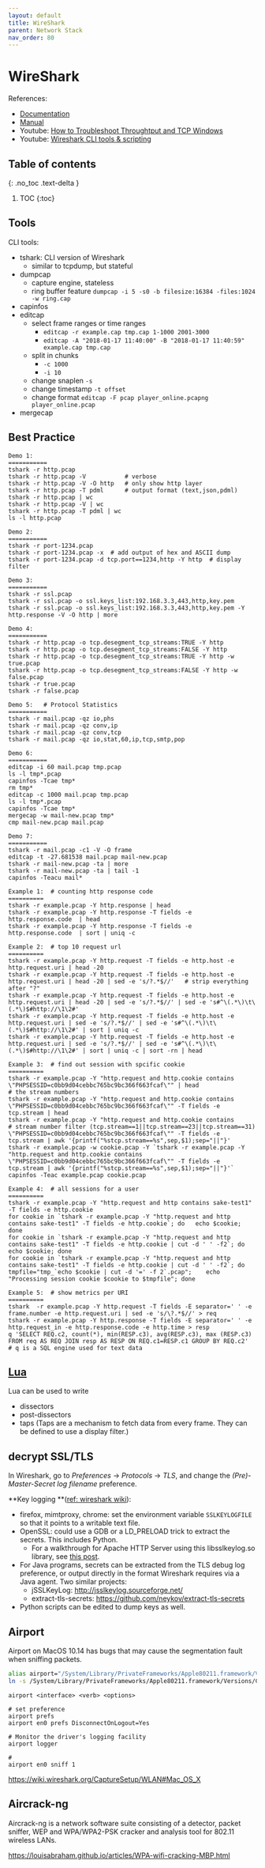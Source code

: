 ```yaml
---
layout: default
title: WireShark
parent: Network Stack
nav_order: 80
---
```


# WireShark

References:

- [Documentation](https://www.wireshark.org/docs/)
- [Manual](https://www.wireshark.org/docs/man-pages/)
- Youtube: [How to Troubleshoot Throughtput and TCP Windows](https://www.youtube.com/watch?v=qFWjugyKyrE)
- Youtube: [Wireshark CLI tools & scripting](https://www.youtube.com/watch?v=IZ439VNvJqo)

## Table of contents
{: .no_toc .text-delta }

1. TOC
{:toc}

## Tools

CLI tools:

- tshark: CLI version of Wireshark
  - similar to tcpdump, but stateful
- dumpcap
  - capture engine, stateless
  - ring buffer feature `dumpcap -i 5 -s0 -b filesize:16384 -files:1024 -w ring.cap`
- capinfos
- editcap
  - select frame ranges or time ranges
    - `editcap -r example.cap tmp.cap 1-1000 2001-3000`
    - `editcap -A "2018-01-17 11:40:00" -B "2018-01-17 11:40:59" example.cap tmp.cap`
  - split in chunks
    - `-c 1000`
    - `-i 10`
  - change snaplen `-s`
  - change timestamp `-t offset`
  - change format `editcap -F pcap player_online.pcapng player_online.pcap`
- mergecap

## Best Practice

```absh
Demo 1:
===========
tshark -r http.pcap 
tshark -r http.pcap -V           # verbose
tshark -r http.pcap -V -O http   # only show http layer 
tshark -r http.pcap -T pdml      # output format (text,json,pdml)
tshark -r http.pcap | wc
tshark -r http.pcap -V | wc
tshark -r http.pcap -T pdml | wc
ls -l http.pcap

Demo 2:
===========
tshark -r port-1234.pcap 
tshark -r port-1234.pcap -x  # add output of hex and ASCII dump
tshark -r port-1234.pcap -d tcp.port==1234,http -Y http  # display filter

Demo 3:
===========
tshark -r ssl.pcap
tshark -r ssl.pcap -o ssl.keys_list:192.168.3.3,443,http,key.pem
tshark -r ssl.pcap -o ssl.keys_list:192.168.3.3,443,http,key.pem -Y http.response -V -O http | more

Demo 4:
===========
tshark -r http.pcap -o tcp.desegment_tcp_streams:TRUE -Y http
tshark -r http.pcap -o tcp.desegment_tcp_streams:FALSE -Y http
tshark -r http.pcap -o tcp.desegment_tcp_streams:TRUE -Y http -w true.pcap
tshark -r http.pcap -o tcp.desegment_tcp_streams:FALSE -Y http -w false.pcap
tshark -r true.pcap
tshark -r false.pcap

Demo 5:   # Protocol Statistics
===========
tshark -r mail.pcap -qz io,phs
tshark -r mail.pcap -qz conv,ip
tshark -r mail.pcap -qz conv,tcp
tshark -r mail.pcap -qz io,stat,60,ip,tcp,smtp,pop

Demo 6:
===========
editcap -i 60 mail.pcap tmp.pcap
ls -l tmp*.pcap
capinfos -Tcae tmp*
rm tmp*
editcap -c 1000 mail.pcap tmp.pcap
ls -l tmp*.pcap
capinfos -Tcae tmp*
mergecap -w mail-new.pcap tmp*
cmp mail-new.pcap mail.pcap 

Demo 7:
===========
tshark -r mail.pcap -c1 -V -O frame
editcap -t -27.681538 mail.pcap mail-new.pcap
tshark -r mail-new.pcap -ta | more
tshark -r mail-new.pcap -ta | tail -1
capinfos -Teacu mail*
```

```
Example 1:  # counting http response code
==========
tshark -r example.pcap -Y http.response | head
tshark -r example.pcap -Y http.response -T fields -e http.response.code  | head
tshark -r example.pcap -Y http.response -T fields -e http.response.code  | sort | uniq -c

Example 2:  # top 10 request url
==========
tshark -r example.pcap -Y http.request -T fields -e http.host -e http.request.uri | head -20
tshark -r example.pcap -Y http.request -T fields -e http.host -e http.request.uri | head -20 | sed -e 's/?.*$//'   # strip everything after "?"
tshark -r example.pcap -Y http.request -T fields -e http.host -e http.request.uri | head -20 | sed -e 's/?.*$//' | sed -e 's#^\(.*\)\t\(.*\)$#http://\1\2#'
tshark -r example.pcap -Y http.request -T fields -e http.host -e http.request.uri | sed -e 's/?.*$//' | sed -e 's#^\(.*\)\t\(.*\)$#http://\1\2#' | sort | uniq -c
tshark -r example.pcap -Y http.request -T fields -e http.host -e http.request.uri | sed -e 's/?.*$//' | sed -e 's#^\(.*\)\t\(.*\)$#http://\1\2#' | sort | uniq -c | sort -rn | head

Example 3:  # find out session with spcific cookie
==========
tshark -r example.pcap -Y "http.request and http.cookie contains \"PHPSESSID=c0bb9d04cebbc765bc9bc366f663fcaf\"" | head
# the stream numbers
tshark -r example.pcap -Y "http.request and http.cookie contains \"PHPSESSID=c0bb9d04cebbc765bc9bc366f663fcaf\"" -T fields -e tcp.stream | head  
tshark -r example.pcap -Y "http.request and http.cookie contains 
# stream number filter (tcp.stream==1||tcp.stream==23||tcp.stream==31)
\"PHPSESSID=c0bb9d04cebbc765bc9bc366f663fcaf\"" -T fields -e tcp.stream | awk '{printf("%stcp.stream==%s",sep,$1);sep="||"}'
tshark -r example.pcap -w cookie.pcap -Y `tshark -r example.pcap -Y "http.request and http.cookie contains \"PHPSESSID=c0bb9d04cebbc765bc9bc366f663fcaf\"" -T fields -e tcp.stream | awk '{printf("%stcp.stream==%s",sep,$1);sep="||"}'`
capinfos -Teac example.pcap cookie.pcap 

Example 4:  # all sessions for a user
==========
tshark -r example.pcap -Y "http.request and http contains sake-test1" -T fields -e http.cookie
for cookie in `tshark -r example.pcap -Y "http.request and http contains sake-test1" -T fields -e http.cookie`; do   echo $cookie; done
for cookie in `tshark -r example.pcap -Y "http.request and http contains sake-test1" -T fields -e http.cookie | cut -d ' ' -f2`; do   echo $cookie; done
for cookie in `tshark -r example.pcap -Y "http.request and http contains sake-test1" -T fields -e http.cookie | cut -d ' ' -f2`; do    tmpfile="tmp_`echo $cookie | cut -d '=' -f 2`.pcap";    echo "Processing session cookie $cookie to $tmpfile"; done

Example 5:  # show metrics per URI
==========
tshark  -r example.pcap -Y http.request -T fields -E separator=' ' -e frame.number -e http.request.uri | sed -e 's/\?.*$//' > req
tshark -r example.pcap -Y http.response -T fields -E separator=' ' -e http.request_in -e http.response.code -e http.time > resp
q 'SELECT REQ.c2, count(*), min(RESP.c3), avg(RESP.c3), max (RESP.c3) FROM req AS REQ JOIN resp AS RESP ON REQ.c1=RESP.c1 GROUP BY REQ.c2'  # q is a SQL engine used for text data
```

## [Lua](https://wiki.wireshark.org/Lua)

Lua can be used to write 

- dissectors
- post-dissectors 
- taps (Taps are a mechanism to fetch data from every frame. They can be defined to use a display filter.)

## decrypt SSL/TLS

In Wireshark, go to *Preferences* -> *Protocols* -> *TLS*, and change the *(Pre)-Master-Secret log filename* preference.

**Key logging **([ref: wireshark wiki](https://wiki.wireshark.org/TLS?action=show&redirect=SSL#Using_the_.28Pre.29-Master-Secret)):

- firefox, mimtproxy, chrome: set the environment variable `SSLKEYLOGFILE` so that it points to a writable text file.
- OpenSSL: could use a GDB or a LD_PRELOAD trick to extract the secrets. This includes Python.
  - For a walkthrough for Apache HTTP Server using this libsslkeylog.so library, see [this post](https://security.stackexchange.com/questions/215358/extracting-openssl-pre-master-secret-from-apache2/215397#215397).
- For Java programs, secrets can be extracted from the TLS debug log preference, or output directly in the format Wireshark requires via a Java agent. Two similar projects:
  - jSSLKeyLog: http://jsslkeylog.sourceforge.net/
  - extract-tls-secrets: https://github.com/neykov/extract-tls-secrets
- Python scripts can be edited to dump keys as well.

## Airport

Airport on MacOS 10.14 has bugs that may cause the segmentation fault when sniffing packets.

```bash
alias airport="/System/Library/PrivateFrameworks/Apple80211.framework/Versions/Current/Resources/airport"
ln -s /System/Library/PrivateFrameworks/Apple80211.framework/Versions/Current/Resources/airport /usr/bin/airport
```

```
airport <interface> <verb> <options>

# set preference
airport prefs
airport en0 prefs DisconnectOnLogout=Yes

# Monitor the driver's logging facility
airport logger

#
airport en0 sniff 1
```

https://wiki.wireshark.org/CaptureSetup/WLAN#Mac_OS_X

## Aircrack-ng

Aircrack-ng is a network software suite consisting of a detector, packet sniffer, WEP and WPA/WPA2-PSK cracker and analysis tool for 802.11 wireless LANs.

https://louisabraham.github.io/articles/WPA-wifi-cracking-MBP.html